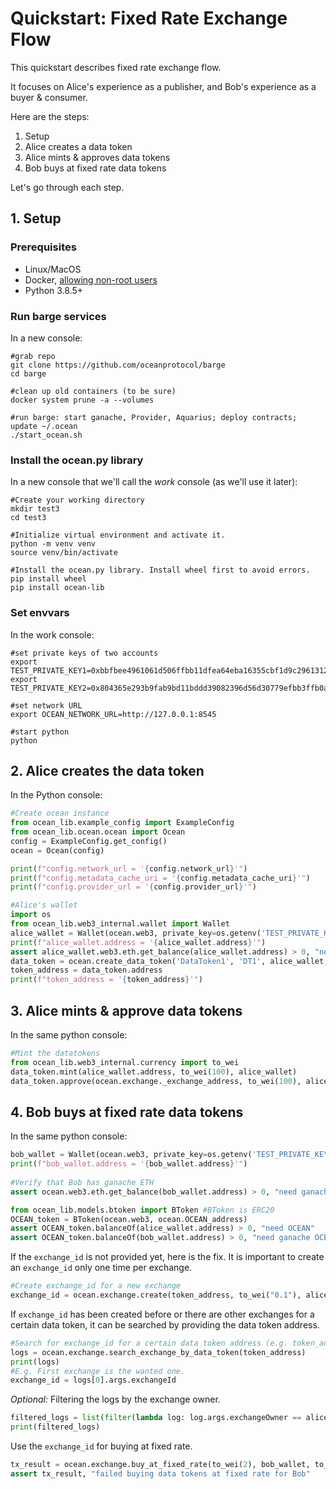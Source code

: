 <!--
Copyright 2021 Ocean Protocol Foundation
SPDX-License-Identifier: Apache-2.0
-->

# Quickstart: Fixed Rate Exchange Flow

This quickstart describes fixed rate exchange flow.

It focuses on Alice's experience as a publisher, and Bob's experience as a buyer & consumer.

Here are the steps:

1.  Setup
2.  Alice creates a data token
3.  Alice mints & approves data tokens
4.  Bob buys at fixed rate data tokens

Let's go through each step.

## 1. Setup

### Prerequisites

-   Linux/MacOS
-   Docker, [allowing non-root users](https://www.thegeekdiary.com/run-docker-as-a-non-root-user/)
-   Python 3.8.5+

### Run barge services

In a new console:

```console
#grab repo
git clone https://github.com/oceanprotocol/barge
cd barge

#clean up old containers (to be sure)
docker system prune -a --volumes

#run barge: start ganache, Provider, Aquarius; deploy contracts; update ~/.ocean
./start_ocean.sh
```

### Install the ocean.py library

In a new console that we'll call the _work_ console (as we'll use it later):

```console
#Create your working directory
mkdir test3
cd test3

#Initialize virtual environment and activate it.
python -m venv venv
source venv/bin/activate

#Install the ocean.py library. Install wheel first to avoid errors.
pip install wheel
pip install ocean-lib
```

### Set envvars

In the work console:
```console
#set private keys of two accounts
export TEST_PRIVATE_KEY1=0xbbfbee4961061d506ffbb11dfea64eba16355cbf1d9c29613126ba7fec0aed5d
export TEST_PRIVATE_KEY2=0x804365e293b9fab9bd11bddd39082396d56d30779efbb3ffb0a6089027902c4a

#set network URL
export OCEAN_NETWORK_URL=http://127.0.0.1:8545

#start python
python
```

## 2. Alice creates the data token


In the Python console:
```python
#Create ocean instance
from ocean_lib.example_config import ExampleConfig
from ocean_lib.ocean.ocean import Ocean
config = ExampleConfig.get_config()
ocean = Ocean(config)

print(f"config.network_url = '{config.network_url}'")
print(f"config.metadata_cache_uri = '{config.metadata_cache_uri}'")
print(f"config.provider_url = '{config.provider_url}'")

#Alice's wallet
import os
from ocean_lib.web3_internal.wallet import Wallet
alice_wallet = Wallet(ocean.web3, private_key=os.getenv('TEST_PRIVATE_KEY1'))
print(f"alice_wallet.address = '{alice_wallet.address}'")
assert alice_wallet.web3.eth.get_balance(alice_wallet.address) > 0, "need ETH"
data_token = ocean.create_data_token('DataToken1', 'DT1', alice_wallet, blob=ocean.config.metadata_cache_uri)
token_address = data_token.address
print(f"token_address = '{token_address}'")
```

## 3. Alice mints & approve data tokens

In the same python console:
```python
#Mint the datatokens
from ocean_lib.web3_internal.currency import to_wei
data_token.mint(alice_wallet.address, to_wei(100), alice_wallet)
data_token.approve(ocean.exchange._exchange_address, to_wei(100), alice_wallet)
```

## 4. Bob buys at fixed rate data tokens


In the same python console:
```python
bob_wallet = Wallet(ocean.web3, private_key=os.getenv('TEST_PRIVATE_KEY2'))
print(f"bob_wallet.address = '{bob_wallet.address}'")
 
#Verify that Bob has ganache ETH
assert ocean.web3.eth.get_balance(bob_wallet.address) > 0, "need ganache ETH"

from ocean_lib.models.btoken import BToken #BToken is ERC20
OCEAN_token = BToken(ocean.web3, ocean.OCEAN_address)
assert OCEAN_token.balanceOf(alice_wallet.address) > 0, "need OCEAN"
assert OCEAN_token.balanceOf(bob_wallet.address) > 0, "need ganache OCEAN"
```

If the `exchange_id` is not provided yet, here is the fix.
It is important to create an `exchange_id` only one time per exchange.

```python
#Create exchange_id for a new exchange 
exchange_id = ocean.exchange.create(token_address, to_wei("0.1"), alice_wallet)
```

If `exchange_id` has been created before or there are other
exchanges for a certain data token, it can be searched by
providing the data token address.

```python
#Search for exchange_id for a certain data token address (e.g. token_address).
logs = ocean.exchange.search_exchange_by_data_token(token_address)
print(logs)
#E.g. First exchange is the wanted one.
exchange_id = logs[0].args.exchangeId
```
_Optional:_ Filtering the logs by the exchange owner.
```python
filtered_logs = list(filter(lambda log: log.args.exchangeOwner == alice_wallet.address, logs))
print(filtered_logs)
```

Use the `exchange_id` for buying at fixed rate.

```python
tx_result = ocean.exchange.buy_at_fixed_rate(to_wei(2), bob_wallet, to_wei(5), exchange_id, token_address, alice_wallet.address)
assert tx_result, "failed buying data tokens at fixed rate for Bob"
```